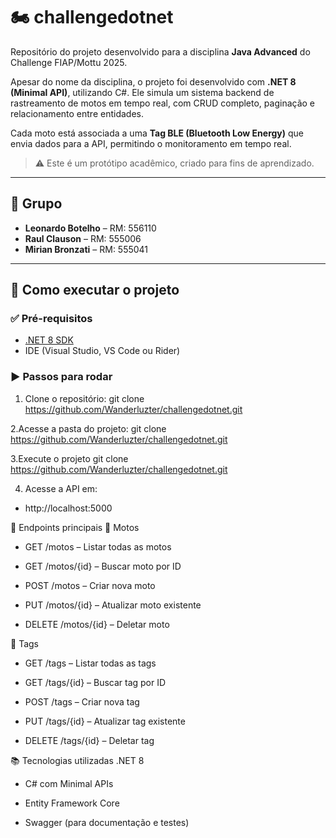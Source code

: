 # 🏍️ challengedotnet

Repositório do projeto desenvolvido para a disciplina **Java Advanced** do Challenge FIAP/Mottu 2025.

Apesar do nome da disciplina, o projeto foi desenvolvido com **.NET 8 (Minimal API)**, utilizando C#. Ele simula um sistema backend de rastreamento de motos em tempo real, com CRUD completo, paginação e relacionamento entre entidades.

Cada moto está associada a uma **Tag BLE (Bluetooth Low Energy)** que envia dados para a API, permitindo o monitoramento em tempo real.

> ⚠️ Este é um protótipo acadêmico, criado para fins de aprendizado.

---

## 👥 Grupo

- **Leonardo Botelho** – RM: 556110  
- **Raul Clauson** – RM: 555006  
- **Mirian Bronzati** – RM: 555041

---

## 🚀 Como executar o projeto

### ✅ Pré-requisitos

- [.NET 8 SDK](https://dotnet.microsoft.com/en-us/download)
- IDE (Visual Studio, VS Code ou Rider)

### ▶️ Passos para rodar

1. Clone o repositório:
   git clone https://github.com/Wanderluzter/challengedotnet.git
   
2.Acesse a pasta do projeto:
   git clone https://github.com/Wanderluzter/challengedotnet.git

3.Execute o projeto
   git clone https://github.com/Wanderluzter/challengedotnet.git

4. Acesse a API em:

- http://localhost:5000

📌 Endpoints principais
🛵 Motos
- GET /motos – Listar todas as motos

- GET /motos/{id} – Buscar moto por ID

- POST /motos – Criar nova moto

- PUT /motos/{id} – Atualizar moto existente

- DELETE /motos/{id} – Deletar moto

📡 Tags
- GET /tags – Listar todas as tags

- GET /tags/{id} – Buscar tag por ID

- POST /tags – Criar nova tag

- PUT /tags/{id} – Atualizar tag existente

- DELETE /tags/{id} – Deletar tag

📚 Tecnologias utilizadas
.NET 8

- C# com Minimal APIs

- Entity Framework Core

- Swagger (para documentação e testes)



